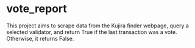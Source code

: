 # vote_report
This project aims to scrape data from the Kujira finder webpage, query a selected validator, and return True if the last transaction was a vote. Otherwise, it returns False.
